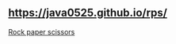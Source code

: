 ## https://java0525.github.io/rps/

[Rock paper scissors]([https://link-url-here.org](https://java0525.github.io/rps/)https://java0525.github.io/rps/)
